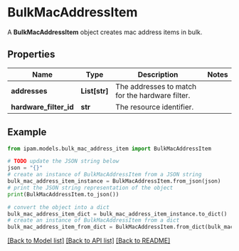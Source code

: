 # BulkMacAddressItem

A __BulkMacAddressItem__ object creates mac address items in bulk.

## Properties

Name | Type | Description | Notes
------------ | ------------- | ------------- | -------------
**addresses** | **List[str]** | The addresses to match for the hardware filter. | 
**hardware_filter_id** | **str** | The resource identifier. | 

## Example

```python
from ipam.models.bulk_mac_address_item import BulkMacAddressItem

# TODO update the JSON string below
json = "{}"
# create an instance of BulkMacAddressItem from a JSON string
bulk_mac_address_item_instance = BulkMacAddressItem.from_json(json)
# print the JSON string representation of the object
print(BulkMacAddressItem.to_json())

# convert the object into a dict
bulk_mac_address_item_dict = bulk_mac_address_item_instance.to_dict()
# create an instance of BulkMacAddressItem from a dict
bulk_mac_address_item_from_dict = BulkMacAddressItem.from_dict(bulk_mac_address_item_dict)
```
[[Back to Model list]](../README.md#documentation-for-models) [[Back to API list]](../README.md#documentation-for-api-endpoints) [[Back to README]](../README.md)


